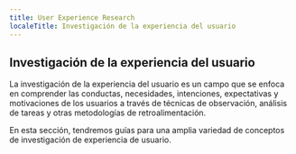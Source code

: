 ```yaml
---
title: User Experience Research
localeTitle: Investigación de la experiencia del usuario
---
```

## Investigación de la experiencia del usuario

La investigación de la experiencia del usuario es un campo que se enfoca en comprender las conductas, necesidades, intenciones, expectativas y motivaciones de los usuarios a través de técnicas de observación, análisis de tareas y otras metodologías de retroalimentación.

En esta sección, tendremos guías para una amplia variedad de conceptos de investigación de experiencia de usuario.